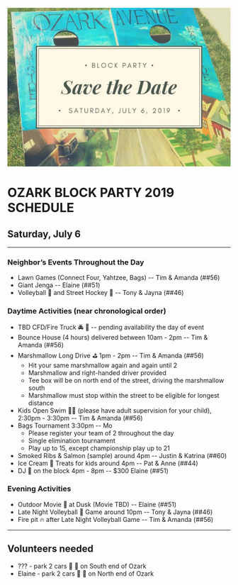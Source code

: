 ![Ozark Block Party](/assets/images/bpsign.jpg "Ozark Block Party")

# OZARK BLOCK PARTY 2019 SCHEDULE 
## Saturday, July 6

-----

### Neighbor’s Events Throughout the Day
* Lawn Games (Connect Four, Yahtzee, Bags) -- Tim & Amanda (##56)
* Giant Jenga -- Elaine (##51)
* Volleyball 🏐 and Street Hockey 🏒 -- Tony & Jayna (##46)

### Daytime Activities (near chronological order)
* TBD CFD/Fire Truck 🚔 🚒 -- pending availability the day of event
* Bounce House (4 hours) delivered between 10am - 2pm -- Tim & Amanda (##56)
* Marshmallow Long Drive ⛳️ 1pm - 2pm -- Tim & Amanda (##56)
  * Hit your same marshmallow again and again until 2
  * Marshmallow and right-handed driver provided
  * Tee box will be on north end of the street, driving the marshmallow south
  * Marshmallow must stop within the street to be eligible for longest distance
* Kids Open Swim 🏊‍♂️  (please have adult supervision for your child), 2:30pm - 3:30pm -- Tim & Amanda (##56)
* Bags Tournament 3:30pm -- Mo
  * Please register your team of 2 throughout the day
  * Single elimination tournament
  * Play up to 15, except championship play up to 21
* Smoked Ribs & Salmon (sample) around 4pm -- Justin & Katrina (##60)
* Ice Cream 🍦 Treats for kids around 4pm -- Pat & Anne (##44)
* DJ 🎵 on the block 4pm - 8pm -- $300 Elaine (##51)

### Evening Activities
* Outdoor Movie 🍿 at Dusk (Movie TBD) -- Elaine (##51)
* Late Night Volleyball 🏐 Game around 10pm -- Tony & Jayna (##46)
* Fire pit 🔥 after Late Night Volleyball Game -- Tim & Amanda (##56)

-------

## Volunteers needed
* ??? - park 2 cars 🚗 🚙 on South end of Ozark
* Elaine - park 2 cars 🚙 🚗 on North end of Ozark
